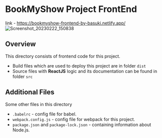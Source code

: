 # BookMyShow Project FrontEnd 

link - https://bookmyshow-frontend-by-basuki.netlify.app/
![Screenshot_20230222_150838](https://user-images.githubusercontent.com/106004070/220582135-41bf1986-a3d4-4246-9e66-7af22f31cc3f.png)

## Overview

This directory consists of frontend code for this project. 
 - Build files which are used to deploy this project are in folder `dist` 
 - Source files with **ReactJS** logic and its documentation can be found in folder `src`

## Additional Files 

Some other files in this directory 
- `.babelrc` - config file for babel. 
- `webpack.config.js` - config file for webpack for this project. 
- `package.json` and `package-lock.json` - containing information about Node.js. 
